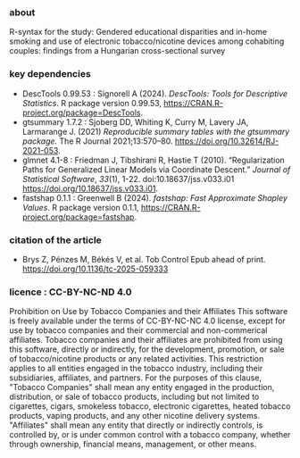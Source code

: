 ### about
 R-syntax for the study: 
 Gendered educational disparities and in-home smoking and use of electronic tobacco/nicotine devices among cohabiting couples: findings from a Hungarian cross-sectional survey

### key dependencies
-  DescTools 0.99.53 : Signorell A (2024). _DescTools: Tools for Descriptive Statistics_. R package version 0.99.53, <https://CRAN.R-project.org/package=DescTools>.
-  gtsummary 1.7.2 : Sjoberg DD, Whiting K, Curry M, Lavery JA, Larmarange J. (2021) _Reproducible summary tables with the gtsummary package._ The R Journal 2021;13:570–80. <https://doi.org/10.32614/RJ-2021-053>.
-  glmnet 4.1-8 : Friedman J, Tibshirani R, Hastie T (2010). “Regularization Paths for Generalized Linear Models via Coordinate Descent.” _Journal of Statistical Software_, *33*(1), 1-22. doi:10.18637/jss.v033.i01 <https://doi.org/10.18637/jss.v033.i01>.
-  fastshap 0.1.1 : Greenwell B (2024). _fastshap: Fast Approximate Shapley Values_. R package version 0.1.1,  <https://CRAN.R-project.org/package=fastshap>.

### citation of the article 
- Brys Z, Pénzes M, Békés V, et al. Tob Control Epub ahead of print. <https://doi.org/10.1136/tc-2025-059333>

### licence : CC-BY-NC-ND 4.0 
Prohibition on Use by Tobacco Companies and their Affiliates
This software is freely available under the terms of CC-BY-NC-NC 4.0 license, except for use by tobacco companies and their commercial and non-commerical affiliates. 
Tobacco companies and their affiliates are prohibited from using this software, directly or indirectly, for the development, promotion, or sale of tobacco/nicotine products or any related activities. 
This restriction applies to all entities engaged in the tobacco industry, including their subsidiaries, affiliates, and partners.
For the purposes of this clause, "Tobacco Companies" shall mean any entity engaged in the production, distribution, or sale of tobacco products, 
including but not limited to cigarettes, cigars, smokeless tobacco, electronic cigarettes, heated tobacco products, vaping products, and any other nicotine delivery systems. 
"Affiliates" shall mean any entity that directly or indirectly controls, is controlled by, or is under common control with a tobacco company, whether through ownership, financial means, management, or other means.

